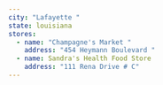 ```yaml
---
city: "Lafayette "
state: louisiana
stores:
  - name: "Champagne's Market "
    address: "454 Heymann Boulevard "
  - name: Sandra's Health Food Store
    address: "111 Rena Drive # C"
---
```

